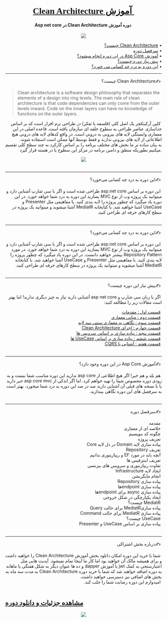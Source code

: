 <h1 align="center" style="font-family:Tahoma">
  <br>
  <a href="http://mediapub.ir/product/1/%D8%A2%D9%85%D9%88%D8%B2%D8%B4-clean-architecture" >
  &#x202b; 
آموزش Clean Architecture
  </a>
</h1>

<h4 align="center">
  &#x202b; 
دوره آموزش Clean Architecture در Asp net core
</h4>
 
<p align="center">
  <a href="http://www.youtube.com/watch?v=Ux8EBatdjxE">
<img src="http://img.youtube.com/vi/Ux8EBatdjxE/0.jpg"/>
    </a>
 </p>
  
<p align="right">
  &#x202b;• <a href="#whatisca">Clean Architecture چیست؟</a><br>
  &#x202b;• <a href="#contributing">&#x202b;سرفصل دوره</a>   <br>
  &#x202b;• <a href="#author">&#x202b;آموزش Asp Core در این دوره انجام میشود؟</a>   <br>
  &#x202b;• <a href="#support">&#x202b;پیش نیاز دوره چیست؟</a>  <br>
  &#x202b;• <a href="#donate">&#x202b;این دوره به درد چه کسانی می خورد؟</a>  <br>
</p>

---
<p align="right">
&#x202b; ✍️Clean Architecture چیست؟
</p>
<table><tr>

> Clean architecture  is a software design philosophy that separates the
> elements of a design into ring levels. The main rule of clean
> architecture  is that  code  dependencies can only come from the outer
> levels inward.  Code  on the inner layers can have no knowledge of
> functions on the outer layers.
<p align="right">
&#x202b; 
کلین آرکیتکچر یک اصل کلی (فلسفه یا تفکر) در طراحی نرم افزار است که بر اساس جداسازی عناصر طراحی به سطوح حلقه ای سازمان یافته است. قاعده اصلی در این معماری وابستگی لایه های بیرونی به درونی است. در واقع کدهای لایه های درونی هیچ اطلاعاتی از لایه های بیرونی ندارند و فقط توسط آنها ممکن است استفاده شوند.
<br/>
به بیان ساده تر ما بخش های مختلف برنامه را بر اساس کارکرد به چند سطح کلی تقسیم میکنیم بطوریکه منطق و دامین برنامه در مرکز این سطوح یا در هسته قرار گیرد.
</p>
<p align="center">
<img src="https://files.virgool.io/upload/users/31628/posts/lgwrxgqmimgq/kqncfjgrq4n5.png"/>
 </p>
</tr></table>

---
<p align="right">
&#x202b; ✍️این دوره به درد چه کسانی می‌خورد؟
</p>
<table><tr>
<p align="right">
&#x202b; 
این دوره بر اساس asp.net core طراحی شده است و اگر با سی شارپ آشنایی دارد و میتوانید یک پروژه وب از نوع MVC بسازید این دوره به درد شما خواهد خورد.  در این دوره یاد میگیرد که چطور پروژه را لایه بندی کنید. با مفاهیمی مثل Presenter و UseCase آشنا خواهید شد. با کتابخانه MediatR آشنا میشوید و میتوانید یک پروژه در سطح کارهای حرفه ای طراحی کنید.
</p>
</tr>
</table>

---
<p align="right">
&#x202b; ✍️این دوره به درد چه کسانی می‌خورد؟
</p>
<table><tr>
<p align="right">
&#x202b; 
این دوره بر اساس asp.net core طراحی شده است و اگر با سی شارپ آشنایی دارد و میتوانید یک پروژه وب از نوع MVC بسازید این دوره به درد شما خواهد خورد. در مورد Repository Pattern بیشتر خواهید دانست. در این دوره یاد میگیرد که چطور پروژه را لایه بندی کنید. با مفاهیمی مثل Presenter و UseCase آشنا خواهید شد. با کتابخانه MediatR آشنا میشوید و میتوانید یک پروژه در سطح کارهای حرفه ای طراحی کنید.
</p>
</tr>
</table>

---
<p align="right">
&#x202b; ✍️پیش نیاز این دوره چیست؟
</p>
<table><tr>
<p align="right">
&#x202b; 
اگر با زبان سی شارپ و asp net core آشنایی دارید نیاز به چیز دیگری ندارید! اما بهتر است مقالات زیر را مطالعه کنید:
<p align="right">
&#x202b; <a href="http://vrgl.ir/xUccc">قسمت اول : مقدمات</a>  <br>
&#x202b; <a href="http://vrgl.ir/YUxT1">قسمت دوم : مبانی معماری</a>  <br>
&#x202b; <a href="http://vrgl.ir/JqyfR">قسمت سوم : نگاهی به معماری سنتی سه لایه</a>  <br>
&#x202b; <a href="http://vrgl.ir/RjVur">قسمت چهارم : اجزای Clean Architecture</a>  <br>
&#x202b; <a href="http://vrgl.ir/U6Ui2">قسمت پنجم : پیاده سازی بر اساس سرویس ها</a>  <br>
&#x202b; <a href="http://vrgl.ir/FdDYM">قسمت ششم : پیاده سازی بر اساس UseCase ها</a>  <br>
&#x202b; <a href="http://vrgl.ir/ejVpo">قسمت هفتم : آشنایی با CQRS</a>
</p>

</p>
</tr>
</table>

---
<p align="right">
&#x202b; ✍️آموزش Asp Core در این دوره وجود دارد؟
</p>
<table><tr>
<p align="right">
&#x202b; 
هم بله و هم خیر! اگر هیچ اطلاعی از asp core ندارید این دوره مناسب شما نیست و به زودی دوره مخصوص شما را تهیه خواهم کرد. اما اگر اندکی از asp core mvc خبر دارید یا با نسخه های قبلی آن آشنایی دارید صد در صد این دوره به درد شما میخورد. بهتر است به سرفصل های این دوره نگاهی بیندازید.
</p>
</tr>
</table>

---
<p align="right">
&#x202b; ✍️سرفصل دوره
</p>
<table><tr>
<p align="right">
&#x202b; مقدمه<br>
&#x202b; خلاصه ای از معماری<br>
&#x202b; چگونه کد بنویسیم<br>
&#x202b; تعریف پروژه<br>
&#x202b; پیاده سازی لایه Domain در دل لایه Core<br>
&#x202b; تعریف Repository<br>
&#x202b; آنچه باید در مورد EF و ریپازیتوری بدانیم<br>
&#x202b; تعریف اینترفیس ها<br>
&#x202b; تفاوت ریپازیتوری و سرویس های بیزنسی<br>
&#x202b; ایجاد لایه Infrastructure<br>
&#x202b; انجام مایگریشن<br>
&#x202b; پیاده سازی Repository<br>
&#x202b; پیاده سازی endpointها<br>
&#x202b; پیاده سازی async برای endpointها<br>
&#x202b; ایجاد یکپارچگی در شکل خروجی<br>
&#x202b; MediatR چیست؟<br>
&#x202b; پیاده سازیMediatR برای حالت Query<br>
&#x202b; پیاده سازی MediatR برای حالت Command <br>
&#x202b; UseCase چیست؟<br>
&#x202b; پیاده سازی بر اساس UseCase و Presenter<br>
</p>
</tr>
</table>

---
<p align="right">
&#x202b; ✍️درباره بخش اشتراکی
</p>
<table><tr>
<p align="right">
&#x202b; 
شما با خرید این دوره امکان دانلود بخش آموزش Clean Architecture را خواهید داشت و برای همیشه مالک آن خواهید بود اما کار ما اینجا تمام نمیشود. آپدیت هایی مثل اعتبارسنجی به کمک jwt یا آموزش dapper و ده ها عنوان دیگر به شکل هفتگی یا ماهانه به دوره اضافه خواهند شد که شما با خرید دوره Clean Architecture به مدت سه ماه به بخش های اضافی نیز دسترسی خواهید داشت.<br>
&#x202b; امیدوارم این دوره رضایت شما را جلب کند.
</p>
</tr>
</table>

## [مشاهده جزئیات و دانلود دوره](http://mediapub.ir/product/1/%D8%A2%D9%85%D9%88%D8%B2%D8%B4-clean-architecture)

<p align="center">
<img src="https://files.virgool.io/upload/users/31628/posts/gqkuvedonr29/lmbshtfeuubm.png"/>
 </p>




